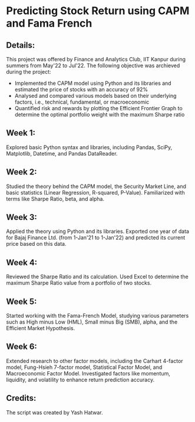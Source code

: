 # Predicting Stock Return using CAPM and Fama French

## Details:

This project was offered by Finance and Analytics Club, IIT Kanpur during summers from May'22 to Jul'22. The following objective was archieved during the project:
- Implemented the CAPM model using Python and its libraries and estimated the price of stocks with an accuracy of 92%
- Analysed and compared various models based on their underlying factors, i.e., technical, fundamental, or macroeconomic
- Quantified risk and rewards by plotting the Efficient Frontier Graph to determine the optimal portfolio weight with the maximum Sharpe ratio

## Week 1:    
Explored basic Python syntax and libraries, including Pandas, SciPy, Matplotlib, Datetime, and Pandas DataReader.

## Week 2:
Studied the theory behind the CAPM model, the Security Market Line, and basic statistics (Linear Regression, R-squared, P-Value). Familiarized with terms like Sharpe Ratio, beta, and alpha.
## Week 3:
Applied the theory using Python and its libraries. Exported one year of data for Bajaj Finance Ltd. (from 1-Jan'21 to 1-Jan'22) and predicted its current price based on this data.
## Week 4:
Reviewed the Sharpe Ratio and its calculation. Used Excel to determine the maximum Sharpe Ratio value from a portfolio of two stocks.

## Week 5:
Started working with the Fama-French Model, studying various parameters such as High minus Low (HML), Small minus Big (SMB), alpha, and the Efficient Market Hypothesis.
## Week 6:
Extended research to other factor models, including the Carhart 4-factor model, Fung-Hsieh 7-factor model, Statistical Factor Model, and Macroeconomic Factor Model. Investigated factors like momentum, liquidity, and volatility to enhance return prediction accuracy.  
## Credits:
The script was created by Yash Hatwar.
